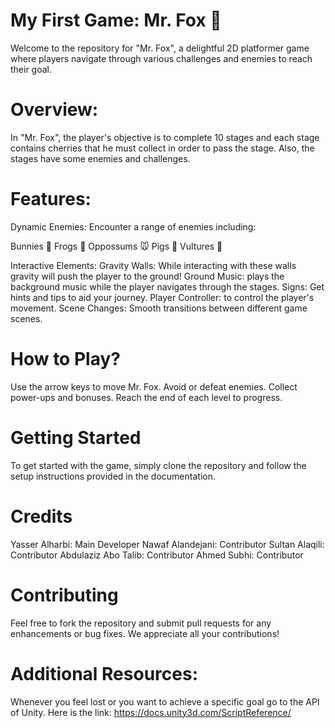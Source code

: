 # My First Game: Mr. Fox 🦊
Welcome to the repository for "Mr. Fox", a delightful 2D platformer game where players navigate through various challenges and enemies to reach their goal.

# Overview:
In "Mr. Fox", the player's objective is to complete 10 stages and each stage contains cherries that he must collect in order to pass the stage. Also, the stages have some enemies and challenges.

# Features:
Dynamic Enemies: Encounter a range of enemies including:

Bunnies 🐰
Frogs 🐸
Oppossums 🐭
Pigs 🐷
Vultures 🦅

Interactive Elements:
Gravity Walls: While interacting with these walls gravity will push the player to the ground!
Ground Music: plays the background music while the player navigates through the stages.
Signs: Get hints and tips to aid your journey.
Player Controller: to control the player's movement.
Scene Changes: Smooth transitions between different game scenes.

# How to Play? 
Use the arrow keys to move Mr. Fox.
Avoid or defeat enemies.
Collect power-ups and bonuses.
Reach the end of each level to progress.

# Getting Started
To get started with the game, simply clone the repository and follow the setup instructions provided in the documentation.

# Credits
Yasser Alharbi: Main Developer
Nawaf Alandejani: Contributor
Sultan Alaqili: Contributor
Abdulaziz Abo Talib: Contributor
Ahmed Subhi: Contributor

# Contributing
Feel free to fork the repository and submit pull requests for any enhancements or bug fixes. We appreciate all your contributions!

# Additional Resources:
Whenever you feel lost or you want to achieve a specific goal go to the API of Unity.
Here is the link: https://docs.unity3d.com/ScriptReference/
